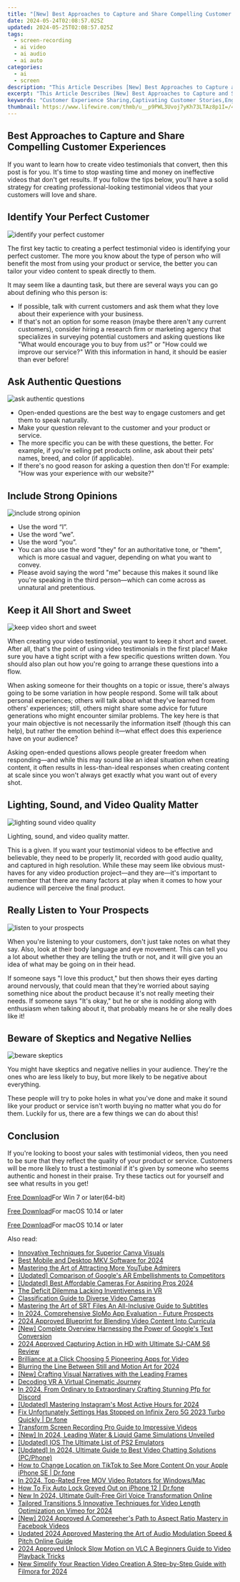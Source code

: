 ```yaml
---
title: "[New] Best Approaches to Capture and Share Compelling Customer Experiences"
date: 2024-05-24T02:08:57.025Z
updated: 2024-05-25T02:08:57.025Z
tags: 
  - screen-recording
  - ai video
  - ai audio
  - ai auto
categories: 
  - ai
  - screen
description: "This Article Describes [New] Best Approaches to Capture and Share Compelling Customer Experiences"
excerpt: "This Article Describes [New] Best Approaches to Capture and Share Compelling Customer Experiences"
keywords: "Customer Experience Sharing,Captivating Customer Stories,Engaging Customer Journeys,Exciting Client Testimonials,Valuable User Feedback,Impactful Customer Insights,Memorable Customer Narratives"
thumbnail: https://www.lifewire.com/thmb/u__p9PWL3Uvoj7yKh73LTAz8p1I=/400x300/filters:no_upscale():max_bytes(150000):strip_icc():format(webp)/iphonedefaultalerttone-15a2b7bd66de41878765af23bd0d6c6f.png
---
```


## Best Approaches to Capture and Share Compelling Customer Experiences

If you want to learn how to create video testimonials that convert, then this post is for you. It's time to stop wasting time and money on ineffective videos that don't get results. If you follow the tips below, you'll have a solid strategy for creating professional-looking testimonial videos that your customers will love and share.

## Identify Your Perfect Customer

![identify your perfect customer](https://images.wondershare.com/filmora/article-images/2022/07/identify-your-perfect-customer.jpg)

The first key tactic to creating a perfect testimonial video is identifying your perfect customer. The more you know about the type of person who will benefit the most from using your product or service, the better you can tailor your video content to speak directly to them.

It may seem like a daunting task, but there are several ways you can go about defining who this person is:

* If possible, talk with current customers and ask them what they love about their experience with your business.
* If that's not an option for some reason (maybe there aren't any current customers), consider hiring a research firm or marketing agency that specializes in surveying potential customers and asking questions like "What would encourage you to buy from us?" or "How could we improve our service?" With this information in hand, it should be easier than ever before!

## Ask Authentic Questions

![ask authentic questions](https://images.wondershare.com/filmora/article-images/2022/07/ask-authentic-questions.jpg)

* Open-ended questions are the best way to engage customers and get them to speak naturally.
* Make your question relevant to the customer and your product or service.
* The more specific you can be with these questions, the better. For example, if you're selling pet products online, ask about their pets' names, breed, and color (if applicable).
* If there's no good reason for asking a question then don't! For example: "How was your experience with our website?"

## Include Strong Opinions

![include strong opinion](https://images.wondershare.com/filmora/article-images/2022/07/include-strong-opinion.jpg)

* Use the word “I”.
* Use the word “we”.
* Use the word “you”.
* You can also use the word "they" for an authoritative tone, or "them", which is more casual and vaguer, depending on what you want to convey.
* Please avoid saying the word "me" because this makes it sound like you're speaking in the third person—which can come across as unnatural and pretentious.

## Keep it All Short and Sweet

![keep video short and sweet](https://images.wondershare.com/filmora/article-images/2022/07/keep-video-short-and-sweet.jpg)

When creating your video testimonial, you want to keep it short and sweet. After all, that's the point of using video testimonials in the first place! Make sure you have a tight script with a few specific questions written down. You should also plan out how you're going to arrange these questions into a flow.

When asking someone for their thoughts on a topic or issue, there's always going to be some variation in how people respond. Some will talk about personal experiences; others will talk about what they've learned from others' experiences; still, others might share some advice for future generations who might encounter similar problems. The key here is that your main objective is not necessarily the information itself (though this can help), but rather the emotion behind it—what effect does this experience have on your audience?

Asking open-ended questions allows people greater freedom when responding—and while this may sound like an ideal situation when creating content, it often results in less-than-ideal responses when creating content at scale since you won't always get exactly what you want out of every shot.

## Lighting, Sound, and Video Quality Matter

![lighting sound video quality](https://images.wondershare.com/filmora/article-images/2022/07/lighting-sound-video-quality.jpg)

Lighting, sound, and video quality matter.

This is a given. If you want your testimonial videos to be effective and believable, they need to be properly lit, recorded with good audio quality, and captured in high resolution. While these may seem like obvious must-haves for any video production project—and they are—it's important to remember that there are many factors at play when it comes to how your audience will perceive the final product.

## Really Listen to Your Prospects

![listen to your prospects](https://images.wondershare.com/filmora/article-images/2022/07/listen-to-your-prospects.jpg)

When you're listening to your customers, don't just take notes on what they say. Also, look at their body language and eye movement. This can tell you a lot about whether they are telling the truth or not, and it will give you an idea of what may be going on in their head.

If someone says "I love this product," but then shows their eyes darting around nervously, that could mean that they're worried about saying something nice about the product because it's not really meeting their needs. If someone says "It's okay," but he or she is nodding along with enthusiasm when talking about it, that probably means he or she really does like it!

## Beware of Skeptics and Negative Nellies

![beware skeptics](https://images.wondershare.com/filmora/article-images/2022/07/beware-skeptics.jpg)

You might have skeptics and negative nellies in your audience. They're the ones who are less likely to buy, but more likely to be negative about everything.

These people will try to poke holes in what you've done and make it sound like your product or service isn't worth buying no matter what you do for them. Luckily for us, there are a few things we can do about this!

## Conclusion

If you're looking to boost your sales with testimonial videos, then you need to be sure that they reflect the quality of your product or service. Customers will be more likely to trust a testimonial if it's given by someone who seems authentic and honest in their praise. Try these tactics out for yourself and see what results in you get!

[Free Download](https://tools.techidaily.com/wondershare/filmora/download/)For Win 7 or later(64-bit)

[Free Download](https://tools.techidaily.com/wondershare/filmora/download/)For macOS 10.14 or later

</article

[Free Download](https://tools.techidaily.com/wondershare/filmora/download/)For macOS 10.14 or later

<ins class="adsbygoogle"
     style="display:block"
     data-ad-format="autorelaxed"
     data-ad-client="ca-pub-7571918770474297"
     data-ad-slot="1223367746"></ins>

<ins class="adsbygoogle"
     style="display:block"
     data-ad-format="autorelaxed"
     data-ad-client="ca-pub-7571918770474297"
     data-ad-slot="1223367746"></ins>



<ins class="adsbygoogle"
     style="display:block"
     data-ad-client="ca-pub-7571918770474297"
     data-ad-slot="8358498916"
     data-ad-format="auto"
     data-full-width-responsive="true"></ins>


<span class="atpl-alsoreadstyle">Also read:</span>
<div><ul>
<li><a href="https://extra-hints.techidaily.com/innovative-techniques-for-superior-canva-visuals/"><u>Innovative Techniques for Superior Canva Visuals</u></a></li>
<li><a href="https://extra-hints.techidaily.com/best-mobile-and-desktop-mkv-software-for-2024/"><u>Best Mobile and Desktop MKV Software for 2024</u></a></li>
<li><a href="https://extra-hints.techidaily.com/mastering-the-art-of-attracting-more-youtube-admirers/"><u>Mastering the Art of Attracting More YouTube Admirers</u></a></li>
<li><a href="https://extra-hints.techidaily.com/updated-comparison-of-googles-ar-embellishments-to-competitors/"><u>[Updated] Comparison of Google's AR Embellishments to Competitors</u></a></li>
<li><a href="https://extra-hints.techidaily.com/updated-best-affordable-cameras-for-aspiring-pros-2024/"><u>[Updated] Best Affordable Cameras For Aspiring Pros 2024</u></a></li>
<li><a href="https://extra-hints.techidaily.com/the-deficit-dilemma-lacking-inventiveness-in-vr/"><u>The Deficit Dilemma  Lacking Inventiveness in VR</u></a></li>
<li><a href="https://extra-hints.techidaily.com/classification-guide-to-diverse-video-cameras/"><u>Classification Guide to Diverse Video Cameras</u></a></li>
<li><a href="https://extra-hints.techidaily.com/mastering-the-art-of-srt-files-an-all-inclusive-guide-to-subtitles/"><u>Mastering the Art of SRT Files  An All-Inclusive Guide to Subtitles</u></a></li>
<li><a href="https://extra-hints.techidaily.com/in-2024-comprehensive-slomo-app-evaluation-future-prospects/"><u>In 2024, Comprehensive SloMo App Evaluation - Future Prospects</u></a></li>
<li><a href="https://extra-hints.techidaily.com/2024-approved-blueprint-for-blending-video-content-into-curricula/"><u>2024 Approved  Blueprint for Blending Video Content Into Curricula</u></a></li>
<li><a href="https://extra-hints.techidaily.com/new-complete-overview-harnessing-the-power-of-googles-text-conversion/"><u>[New] Complete Overview  Harnessing the Power of Google's Text Conversion</u></a></li>
<li><a href="https://extra-hints.techidaily.com/2024-approved-capturing-action-in-hd-with-ultimate-sj-cam-s6-review/"><u>2024 Approved  Capturing Action in HD with Ultimate SJ-CAM S6 Review</u></a></li>
<li><a href="https://extra-hints.techidaily.com/brilliance-at-a-click-choosing-5-pioneering-apps-for-video/"><u>Brilliance at a Click  Choosing 5 Pioneering Apps for Video</u></a></li>
<li><a href="https://extra-hints.techidaily.com/blurring-the-line-between-still-and-motion-art-for-2024/"><u>Blurring the Line Between Still and Motion Art for 2024</u></a></li>
<li><a href="https://extra-hints.techidaily.com/new-crafting-visual-narratives-with-the-leading-frames/"><u>[New] Crafting Visual Narratives with the Leading Frames</u></a></li>
<li><a href="https://extra-hints.techidaily.com/decoding-vr-a-virtual-cinematic-journey/"><u>Decoding VR  A Virtual Cinematic Journey</u></a></li>
<li><a href="https://discord-videos.techidaily.com/in-2024-from-ordinary-to-extraordinary-crafting-stunning-pfp-for-discord/"><u>In 2024, From Ordinary to Extraordinary  Crafting Stunning Pfp for Discord</u></a></li>
<li><a href="https://instagram-clips.techidaily.com/updated-mastering-instagrams-most-active-hours-for-2024/"><u>[Updated] Mastering Instagram's Most Active Hours for 2024</u></a></li>
<li><a href="https://howto.techidaily.com/fix-unfortunately-settings-has-stopped-on-infinix-zero-5g-2023-turbo-quickly-drfone-by-drfone-fix-android-problems-fix-android-problems/"><u>Fix Unfortunately Settings Has Stopped on Infinix Zero 5G 2023 Turbo Quickly | Dr.fone</u></a></li>
<li><a href="https://visual-screen-recording.techidaily.com/transform-screen-recording-pro-guide-to-impressive-videos/"><u>Transform Screen Recording  Pro Guide to Impressive Videos</u></a></li>
<li><a href="https://remote-screen-capture.techidaily.com/new-in-2024-leading-water-and-liquid-game-simulations-unveiled/"><u>[New] In 2024, Leading Water & Liquid Game Simulations Unveiled</u></a></li>
<li><a href="https://on-screen-recording.techidaily.com/updated-ios-the-ultimate-list-of-ps2-emulators/"><u>[Updated] IOS  The Ultimate List of PS2 Emulators</u></a></li>
<li><a href="https://screen-activity-recording.techidaily.com/updated-in-2024-ultimate-guide-to-best-video-chatting-solutions-pcphone/"><u>[Updated] In 2024, Ultimate Guide to Best Video Chatting Solutions (PC/Phone)</u></a></li>
<li><a href="https://location-social.techidaily.com/how-to-change-location-on-tiktok-to-see-more-content-on-your-apple-iphone-se-drfone-by-drfone-virtual-ios/"><u>How to Change Location on TikTok to See More Content On your Apple iPhone SE | Dr.fone</u></a></li>
<li><a href="https://smart-video-editing.techidaily.com/in-2024-top-rated-free-mov-video-rotators-for-windowsmac/"><u>In 2024, Top-Rated Free MOV Video Rotators for Windows/Mac</u></a></li>
<li><a href="https://iphone-unlock.techidaily.com/how-to-fix-auto-lock-greyed-out-on-iphone-12-drfone-by-drfone-ios/"><u>How To Fix Auto Lock Greyed Out on iPhone 12 | Dr.fone</u></a></li>
<li><a href="https://sound-tweaking.techidaily.com/new-in-2024-ultimate-guilt-free-girl-voice-transformation-online/"><u>New In 2024, Ultimate Guilt-Free Girl Voice Transformation Online</u></a></li>
<li><a href="https://vimeo-videos.techidaily.com/tailored-transitions-5-innovative-techniques-for-video-length-optimization-on-vimeo-for-2024/"><u>Tailored Transitions  5 Innovative Techniques for Video Length Optimization on Vimeo for 2024</u></a></li>
<li><a href="https://facebook-videos.techidaily.com/new-2024-approved-a-compreehers-path-to-aspect-ratio-mastery-in-facebook-videos/"><u>[New] 2024 Approved  A Compreeher's Path to Aspect Ratio Mastery in Facebook Videos</u></a></li>
<li><a href="https://sound-tweaking.techidaily.com/updated-2024-approved-mastering-the-art-of-audio-modulation-speed-and-pitch-online-guide/"><u>Updated 2024 Approved Mastering the Art of Audio Modulation Speed & Pitch Online Guide</u></a></li>
<li><a href="https://video-creation-software.techidaily.com/2024-approved-unlock-slow-motion-on-vlc-a-beginners-guide-to-video-playback-tricks/"><u>2024 Approved Unlock Slow Motion on VLC A Beginners Guide to Video Playback Tricks</u></a></li>
<li><a href="https://video-content-creator.techidaily.com/new-simplify-your-reaction-video-creation-a-step-by-step-guide-with-filmora-for-2024/"><u>New Simplify Your Reaction Video Creation A Step-by-Step Guide with Filmora for 2024</u></a></li>
</ul></div>

